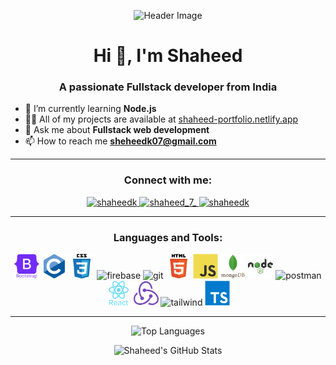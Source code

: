 <p align="center">
  <img src="https://miro.medium.com/v2/resize:fit:996/1*xNQKHj5vR7w9AcY_bDKYYw.gif" alt="Header Image" height='200px' width="100%" />
</p>

<h1 align="center">Hi 👋, I'm Shaheed</h1>
<h3 align="center">A passionate Fullstack developer from India</h3>

- 🌱 I’m currently learning **Node.js**
- 👨‍💻 All of my projects are available at [shaheed-portfolio.netlify.app](https://shaheed-portfolio.netlify.app)
- 💬 Ask me about **Fullstack web development**
- 📫 How to reach me **sheheedk07@gmail.com**

---

<h3 align="center">Connect with me:</h3>
<p align="center">
  <a href="https://linkedin.com/in/shaheedk" target="blank">
    <img src="https://raw.githubusercontent.com/rahuldkjain/github-profile-readme-generator/master/src/images/icons/Social/linked-in-alt.svg" alt="shaheedk" width="40" />
  </a>
  <a href="https://instagram.com/shaheed_7_" target="blank">
    <img src="https://raw.githubusercontent.com/rahuldkjain/github-profile-readme-generator/master/src/images/icons/Social/instagram.svg" alt="shaheed_7_" width="40" />
  </a>
  <a href="https://www.leetcode.com/shaheedk" target="blank">
    <img src="https://raw.githubusercontent.com/rahuldkjain/github-profile-readme-generator/master/src/images/icons/Social/leet-code.svg" alt="shaheedk" width="40" />
  </a>
</p>

---

<h3 align="center">Languages and Tools:</h3>
<p align="center">
  <img src="https://raw.githubusercontent.com/devicons/devicon/master/icons/bootstrap/bootstrap-plain-wordmark.svg" alt="bootstrap" width="40" height="40"/>
  <img src="https://raw.githubusercontent.com/devicons/devicon/master/icons/c/c-original.svg" alt="c" width="40" height="40"/>
  <img src="https://raw.githubusercontent.com/devicons/devicon/master/icons/css3/css3-original-wordmark.svg" alt="css3" width="40" height="40"/>
  <img src="https://www.vectorlogo.zone/logos/firebase/firebase-icon.svg" alt="firebase" width="40" height="40"/>
  <img src="https://www.vectorlogo.zone/logos/git-scm/git-scm-icon.svg" alt="git" width="40" height="40"/>
  <img src="https://raw.githubusercontent.com/devicons/devicon/master/icons/html5/html5-original-wordmark.svg" alt="html5" width="40" height="40"/>
  <img src="https://raw.githubusercontent.com/devicons/devicon/master/icons/javascript/javascript-original.svg" alt="javascript" width="40" height="40"/>
  <img src="https://raw.githubusercontent.com/devicons/devicon/master/icons/mongodb/mongodb-original-wordmark.svg" alt="mongodb" width="40" height="40"/>
  <img src="https://raw.githubusercontent.com/devicons/devicon/master/icons/nodejs/nodejs-original-wordmark.svg" alt="nodejs" width="40" height="40"/>
  <img src="https://www.vectorlogo.zone/logos/getpostman/getpostman-icon.svg" alt="postman" width="40" height="40"/>
  <img src="https://raw.githubusercontent.com/devicons/devicon/master/icons/react/react-original-wordmark.svg" alt="react" width="40" height="40"/>
  <img src="https://raw.githubusercontent.com/devicons/devicon/master/icons/redux/redux-original.svg" alt="redux" width="40" height="40"/>
  <img src="https://www.vectorlogo.zone/logos/tailwindcss/tailwindcss-icon.svg" alt="tailwind" width="40" height="40"/>
  <img src="https://raw.githubusercontent.com/devicons/devicon/master/icons/typescript/typescript-original.svg" alt="typescript" width="40" height="40"/>
</p>

---

<p align="center">
  <img src="https://github-readme-stats.vercel.app/api/top-langs?username=shaheedk&show_icons=true&locale=en&layout=compact" alt="Top Languages" />
</p>

<p align="center">
  <img src="https://github-readme-stats.vercel.app/api?username=shaheedk&show_icons=true&locale=en" alt="Shaheed's GitHub Stats" />
</p>

